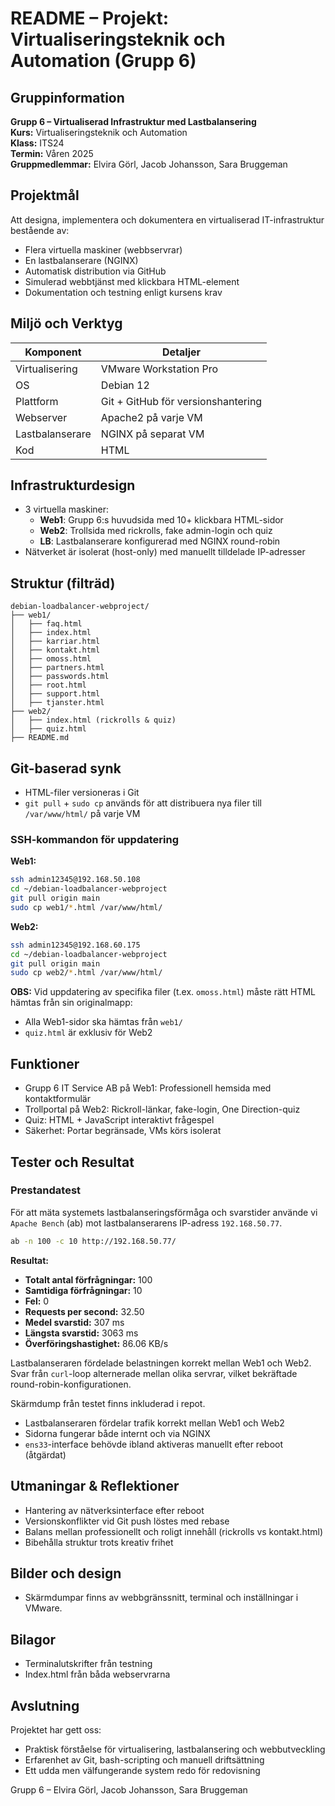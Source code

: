 # README – Projekt: Virtualiseringsteknik och Automation (Grupp 6)

## Gruppinformation
**Grupp 6 – Virtualiserad Infrastruktur med Lastbalansering**  
**Kurs:** Virtualiseringsteknik och Automation  
**Klass:** ITS24  
**Termin:** Våren 2025  
**Gruppmedlemmar:** Elvira Görl, Jacob Johansson, Sara Bruggeman

## Projektmål
Att designa, implementera och dokumentera en virtualiserad IT-infrastruktur bestående av:

- Flera virtuella maskiner (webbservrar)
- En lastbalanserare (NGINX)
- Automatisk distribution via GitHub
- Simulerad webbtjänst med klickbara HTML-element
- Dokumentation och testning enligt kursens krav

## Miljö och Verktyg

| Komponent        | Detaljer                            |
|------------------|-------------------------------------|
| Virtualisering   | VMware Workstation Pro              |
| OS               | Debian 12                           |
| Plattform        | Git + GitHub för versionshantering  |
| Webserver        | Apache2 på varje VM                 |
| Lastbalanserare  | NGINX på separat VM                 |
| Kod              | HTML                                |

## Infrastrukturdesign

- 3 virtuella maskiner:
  - **Web1**: Grupp 6:s huvudsida med 10+ klickbara HTML-sidor
  - **Web2**: Trollsida med rickrolls, fake admin-login och quiz
  - **LB**: Lastbalanserare konfigurerad med NGINX round-robin
- Nätverket är isolerat (host-only) med manuellt tilldelade IP-adresser

## Struktur (filträd)
```
debian-loadbalancer-webproject/
├── web1/
│   ├── faq.html
│   ├── index.html
│   ├── karriar.html
│   ├── kontakt.html
│   ├── omoss.html
│   ├── partners.html
│   ├── passwords.html
│   ├── root.html
│   ├── support.html
│   ├── tjanster.html
├── web2/
│   ├── index.html (rickrolls & quiz)
│   ├── quiz.html
├── README.md
```

## Git-baserad synk
- HTML-filer versioneras i Git
- `git pull` + `sudo cp` används för att distribuera nya filer till `/var/www/html/` på varje VM

### SSH-kommandon för uppdatering
**Web1:**
```bash
ssh admin12345@192.168.50.108
cd ~/debian-loadbalancer-webproject
git pull origin main
sudo cp web1/*.html /var/www/html/
```
**Web2:**
```bash
ssh admin12345@192.168.60.175
cd ~/debian-loadbalancer-webproject
git pull origin main
sudo cp web2/*.html /var/www/html/
```
**OBS:**
Vid uppdatering av specifika filer (t.ex. `omoss.html`) måste rätt HTML hämtas från sin originalmapp:
- Alla Web1-sidor ska hämtas från `web1/`
- `quiz.html` är exklusiv för Web2

## Funktioner

- Grupp 6 IT Service AB på Web1: Professionell hemsida med kontaktformulär
- Trollportal på Web2: Rickroll-länkar, fake-login, One Direction-quiz
- Quiz: HTML + JavaScript interaktivt frågespel
- Säkerhet: Portar begränsade, VMs körs isolerat

## Tester och Resultat

### Prestandatest

För att mäta systemets lastbalanseringsförmåga och svarstider använde vi `Apache Bench` (ab) mot lastbalanserarens IP-adress `192.168.50.77`.

```bash
ab -n 100 -c 10 http://192.168.50.77/
```

**Resultat:**

- **Totalt antal förfrågningar:** 100  
- **Samtidiga förfrågningar:** 10  
- **Fel:** 0  
- **Requests per second:** 32.50  
- **Medel svarstid:** 307 ms  
- **Längsta svarstid:** 3063 ms  
- **Överföringshastighet:** 86.06 KB/s  

Lastbalanseraren fördelade belastningen korrekt mellan Web1 och Web2. Svar från `curl`-loop alternerade mellan olika servrar, vilket bekräftade round-robin-konfigurationen.

Skärmdump från testet finns inkluderad i repot.

- Lastbalanseraren fördelar trafik korrekt mellan Web1 och Web2
- Sidorna fungerar både internt och via NGINX
- `ens33`-interface behövde ibland aktiveras manuellt efter reboot (åtgärdat)

## Utmaningar & Reflektioner

- Hantering av nätverksinterface efter reboot
- Versionskonflikter vid Git push löstes med rebase
- Balans mellan professionellt och roligt innehåll (rickrolls vs kontakt.html)
- Bibehålla struktur trots kreativ frihet

## Bilder och design

- Skärmdumpar finns av webbgränssnitt, terminal och inställningar i VMware.

## Bilagor

- Terminalutskrifter från testning
- Index.html från båda webservrarna

## Avslutning

Projektet har gett oss:
- Praktisk förståelse för virtualisering, lastbalansering och webbutveckling
- Erfarenhet av Git, bash-scripting och manuell driftsättning
- Ett udda men välfungerande system redo för redovisning




Grupp 6 – Elvira Görl, Jacob Johansson, Sara Bruggeman




